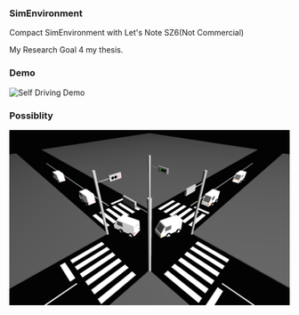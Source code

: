### SimEnvironment
Compact SimEnvironment with Let's Note SZ6(Not Commercial)

My Research Goal 4 my thesis.

### Demo

![Self Driving Demo](https://github.com/tanakataiki/SimEnvironment/blob/master/example/Drive.gif)

### Possiblity

![Clone Demo](https://github.com/tanakataiki/SimEnvironment/blob/master/example/self%20drive.png)